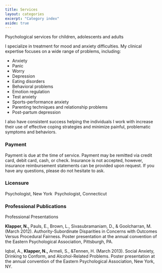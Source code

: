 ```yaml
---
title: Services
layout: categories
excerpt: "Category index"
aside: true
---
```

Psychological services for children, adolescents and adults

I specialize in treatment for mood and anxiety difficulties. My clinical expertise focuses on a wide range of problems, including:

   * Anxiety 
   * Panic
   * Worry 
   * Depression 
   * Eating disorders 
   * Behavioral problems 
   * Emotion regulation
   * Test anxiety
   * Sports-performance anxiety
   * Parenting techniques and relationship problems
   * Post-partum depression

I also have consistent success helping the individuals I work with increase their use of effective coping strategies and minimize painful, problematic symptoms and behaviors.

### Payment
Payment is due at the time of service. Payment may be remitted via credit card, debit card, cash, or check. Insurance is not accepted, however, insurance reimbursement statements can be provided upon request. If you have any questions, please do not hesitate to ask.

### Licensure 
Psychologist, New York 
Psychologist, Connecticut

### Professional Publications
Professional Presentations

**Klapper, N.,** Pauls, E., Brown, L., Sivasubramaniam, D., & Goolcharran, M. (March 2012). Authority-Subordinate Disparities in Concerns with Outcomes Versus Procedural Fairness. Poster presentation at the annual convention of the Eastern Psychological Association, Pittsburgh, PA.

Iqbal, A., **Klapper, N.,** Armeli, S., &Tennen, H. (March 2013). Social Anxiety, Drinking to Conform, and Alcohol-Related Problems. Poster presentation at the annual convention of the Eastern Psychological Association, New York, NY.

